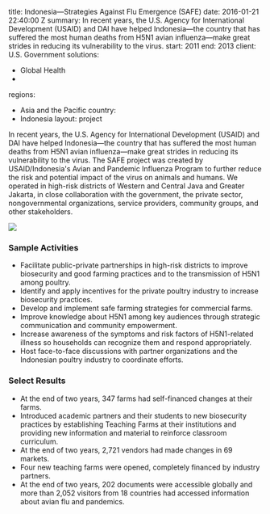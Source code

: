 
title: Indonesia—Strategies Against Flu Emergence (SAFE)
date: 2016-01-21 22:40:00 Z
summary: In recent years, the U.S. Agency for International Development (USAID) and
  DAI have helped Indonesia—the country that has suffered the most human deaths from
  H5N1 avian influenza—make great strides in reducing its vulnerability to the virus.
start: 2011
end: 2013
client: U.S. Government
solutions:
- Global Health
-
regions:
- Asia and the Pacific
country:
- Indonesia
layout: project


In recent years, the U.S. Agency for International Development (USAID) and DAI have helped Indonesia—the country that has suffered the most human deaths from H5N1 avian influenza—make great strides in reducing its vulnerability to the virus. The SAFE project was created by USAID/Indonesia's Avian and Pandemic Influenza Program to further reduce the risk and potential impact of the virus on animals and humans. We operated in high-risk districts of Western and Central Java and Greater Jakarta, in close collaboration with the government, the private sector, nongovernmental organizations, service providers, community groups, and other stakeholders.

![][1]

### Sample Activities

* Facilitate public-private partnerships in high-risk districts to improve biosecurity and good farming practices and to the transmission of H5N1 among poultry.
* Identify and apply incentives for the private poultry industry to increase biosecurity practices.
* Develop and implement safe farming strategies for commercial farms.
* Improve knowledge about H5N1 among key audiences through strategic communication and community empowerment.
* Increase awareness of the symptoms and risk factors of H5N1-related illness so households can recognize them and respond appropriately.
* Host face-to-face discussions with partner organizations and the Indonesian poultry industry to coordinate efforts.

### Select Results

* At the end of two years, 347 farms had self-financed changes at
their farms.
* Introduced academic partners and their students to new biosecurity practices
by establishing Teaching Farms at their institutions and providing new information and material to reinforce classroom curriculum.
* At the end of two years, 2,721 vendors had made changes in 69 markets.
* Four new teaching farms were opened, completely financed by industry partners.
* At the end of two years, 202 documents were accessible globally
and more than 2,052 visitors from 18 countries had accessed information about avian flu and pandemics.

[1]: https://assetify-dai.com/projects/IndonesiaSAFE.jpg
